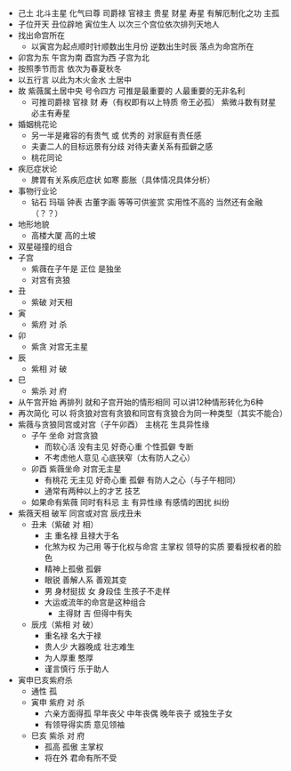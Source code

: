 - 己土 北斗主星 化气曰尊 司爵禄 官禄主 贵星 财星 寿星 有解厄制化之功 主孤
- 子位开天 丑位辟地 寅位生人 以次三个宫位依次排列天地人
- 找出命宫所在
  - 以寅宫为起点顺时针顺数出生月份 逆数出生时辰 落点为命宫所在  
- 卯宫为东 午宫为南 酉宫为西 子宫为北 
- 按照季节而言 依次为春夏秋冬 
- 以五行言 以此为木火金水 土居中
- 故 紫薇属土居中央 号令四方 可推是最重要的 人最重要的无非名利 
  - 可推司爵禄 官禄 财 寿（有权即有以上特质 帝王必孤） 紫微斗数有财星 必主有寿星
- 婚姻桃花论
  - 另一半是雍容的有贵气 或 优秀的 对家庭有责任感 
  - 夫妻二人的目标远景有分歧 对待夫妻关系有孤僻之感
  - 桃花同论
- 疾厄症状论
  - 脾胃有关系疾厄症状 如寒 膨胀（具体情况具体分析）
- 事物行业论 
  - 钻石 玛瑙 钟表 古董字画 等等可供鉴赏 实用性不高的 当然还有金融（？？）
- 地形地貌
  - 高楼大厦 高的土坡
- 双星碰撞的组合
- 子宫
  - 紫薇在子午是 正位 是独坐 
  - 对宫有贪狼
- 丑
  - 紫破 对天相 
- 寅
  - 紫府 对 杀
- 卯
  - 紫贪 对宫无主星
- 辰
  - 紫相 对 破
- 巳
  - 紫杀 对 府
- 从午宫开始 再排列 就和子宫开始的情形相同 可以讲12种情形转化为6种
- 再次简化 可以 将贪狼对宫有贪狼和同宫有贪狼合为同一种类型（其实不能合）
- 紫薇与贪狼同宫或对宫（子午卯酉） 主桃花 生具异性缘
  - 子午 坐命 对宫贪狼
    - 而软心活 没有主见 好奇心重 个性孤僻 专断 
    - 不考虑他人意见 心底狭窄（太有防人之心）
  - 卯酉 紫薇坐命 对宫无主星
    - 有桃花 无主见 好奇心重 孤僻 有防人之心（与子午相同）
    - 通常有两种以上的才艺 技艺
  - 如果命有紫薇 同时有科忌 主 有异性缘 有感情的困扰 纠纷
- 紫薇天相 破军 同宫或对宫 辰戌丑未
  - 丑未（紫破 对 相）
    - 主 重名禄 且禄大于名 
    - 化煞为权 为己用 等于化权与命宫 主掌权 领导的实质 要看授权者的脸色
    - 精神上孤傲 孤僻
    - 眼锐 善解人系 善观其变 
    - 男 身材挺拔 女 身段佳 生孩子不走样
    - 大运或流年的命宫是这种组合
      - 主得财 吉 但得中有失
  - 辰戌（紫相 对 破）
    - 重名禄 名大于禄 
    - 贵人少 大器晚成 壮志难生
    - 为人厚重 憨厚 
    - 谨言慎行 乐于助人
- 寅申巳亥紫府杀
  - 通性 孤
  - 寅申 紫府 对 杀
    - 六亲方面得孤 早年丧父 中年丧偶 晚年丧子  或独生子女
    - 有领导得实质 意见领袖
  - 巳亥 紫杀 对 府
    - 孤高 孤傲 主掌权
    - 将在外 君命有所不受